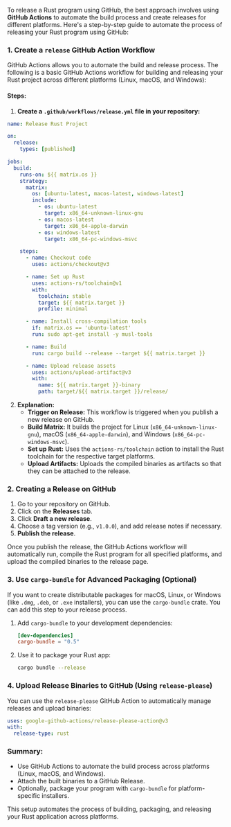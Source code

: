 To release a Rust program using GitHub, the best approach involves using **GitHub Actions** to automate the build process and create releases for different platforms. Here's a step-by-step guide to automate the process of releasing your Rust program using GitHub:

### 1. Create a `release` GitHub Action Workflow

GitHub Actions allows you to automate the build and release process. The following is a basic GitHub Actions workflow for building and releasing your Rust project across different platforms (Linux, macOS, and Windows):

#### Steps:

1. **Create a `.github/workflows/release.yml` file in your repository:**

```yaml
name: Release Rust Project

on:
  release:
    types: [published]

jobs:
  build:
    runs-on: ${{ matrix.os }}
    strategy:
      matrix:
        os: [ubuntu-latest, macos-latest, windows-latest]
        include:
          - os: ubuntu-latest
            target: x86_64-unknown-linux-gnu
          - os: macos-latest
            target: x86_64-apple-darwin
          - os: windows-latest
            target: x86_64-pc-windows-msvc

    steps:
      - name: Checkout code
        uses: actions/checkout@v3

      - name: Set up Rust
        uses: actions-rs/toolchain@v1
        with:
          toolchain: stable
          target: ${{ matrix.target }}
          profile: minimal

      - name: Install cross-compilation tools
        if: matrix.os == 'ubuntu-latest'
        run: sudo apt-get install -y musl-tools

      - name: Build
        run: cargo build --release --target ${{ matrix.target }}

      - name: Upload release assets
        uses: actions/upload-artifact@v3
        with:
          name: ${{ matrix.target }}-binary
          path: target/${{ matrix.target }}/release/
```

2. **Explanation:**
   - **Trigger on Release:** This workflow is triggered when you publish a new release on GitHub.
   - **Build Matrix:** It builds the project for Linux (`x86_64-unknown-linux-gnu`), macOS (`x86_64-apple-darwin`), and Windows (`x86_64-pc-windows-msvc`).
   - **Set up Rust:** Uses the `actions-rs/toolchain` action to install the Rust toolchain for the respective target platforms.
   - **Upload Artifacts:** Uploads the compiled binaries as artifacts so that they can be attached to the release.

### 2. Creating a Release on GitHub

1. Go to your repository on GitHub.
2. Click on the **Releases** tab.
3. Click **Draft a new release**.
4. Choose a tag version (e.g., `v1.0.0`), and add release notes if necessary.
5. **Publish the release**.

Once you publish the release, the GitHub Actions workflow will automatically run, compile the Rust program for all specified platforms, and upload the compiled binaries to the release page.

### 3. Use `cargo-bundle` for Advanced Packaging (Optional)

If you want to create distributable packages for macOS, Linux, or Windows (like `.dmg`, `.deb`, or `.exe` installers), you can use the `cargo-bundle` crate. You can add this step to your release process.

1. Add `cargo-bundle` to your development dependencies:
   
   ```toml
   [dev-dependencies]
   cargo-bundle = "0.5"
   ```

2. Use it to package your Rust app:
   
   ```bash
   cargo bundle --release
   ```

### 4. Upload Release Binaries to GitHub (Using `release-please`)

You can use the `release-please` GitHub Action to automatically manage releases and upload binaries:

```yaml
uses: google-github-actions/release-please-action@v3
with:
  release-type: rust
```

### Summary:

- Use GitHub Actions to automate the build process across platforms (Linux, macOS, and Windows).
- Attach the built binaries to a GitHub Release.
- Optionally, package your program with `cargo-bundle` for platform-specific installers.

This setup automates the process of building, packaging, and releasing your Rust application across platforms.
